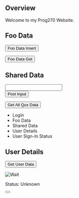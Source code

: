 
## Overview

Welcome to my Prog270 Website.

## Foo Data

<button id="elfDatabasePush" class="btn btn-default btn-lg">Foo Data Insert
</button>

<button id="elfDatabaseGet" class="btn btn-default btn-lg">Foo Data Get </button>


<div id="firebaseui-auth-container"></div>
<link type="text/css" rel="stylesheet" href="https://www.gstatic.com/firebasejs/ui/live/1.0/firebase-ui-auth.css" />
<script src="https://www.gstatic.com/firebasejs/ui/live/1.0/firebase-ui-auth.js"></script>
<script src="https://www.gstatic.com/firebasejs/3.5.2/firebase.js"></script>        
<script>
    elfFireStart();
    elfFireConfig();
</script>

## Shared Data

<div>
  <input type="text" id="userInput" name="userInput">
</div>

<div>
<button id="elfInput" class="btn btn-default btn-lg">Post Input </button>

<button id="elfDatabaseGetAllQux" class="btn btn-default btn-lg">Get All Qux Data </button>
</div>

<div id="userInputList">
<ul>
  <li>Login</li>
  <li>Foo Data</li>
  <li>Shared Data</li>
  <li>User Details</li>
  <li>User Sign-In Status</li>
</ul>
</div>

## User Details

<button id="elfGetCurrentUser" class="btn btn-default btn-lg">Get User Data</button>

<div class="container">
  <p id="userName"></p>
  <p id="userEmail"></p>
  <p id="userPhotoUrl"></p>
  <p id="userId"></p>
  <img src="" id="userImg" alt="Wait">
</div>

<div class="container">
    <p>Status: <span id="sign-in-status">Unknown</span></p>
    <button class="btn btn-primary btn-lg" id="sign-in"></button>
    <pre id="account-details"></pre>
</div>

<link type="text/css" rel="stylesheet" href="https://www.gstatic.com/firebasejs/ui/live/1.0/firebase-ui-auth.css" />
<script src="https://www.gstatic.com/firebasejs/3.5.2/firebase.js"></script>
<script src="https://www.gstatic.com/firebasejs/ui/live/1.0/firebase-ui-auth.js"></script>

<script>
  elfFireStart();
  elfFireInitPage();
</script>
